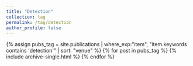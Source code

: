 ```yaml
---
title: "Detection"
collection: tag
permalink: /tag/detection
author_profile: false
---
```

{% assign pubs_tag = site.publications | where_exp:"item", "item.keywords contains 'detection'" | sort: "venue" %}
{% for post in pubs_tag %}
  {% include archive-single.html %}
{% endfor %}